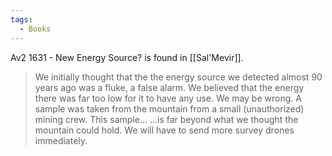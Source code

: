 ```yaml
---
tags:
  - Books
---
```


Av2 1631 - New Energy Source? is found in [[Sal'Mevir]].

> We initially thought that the the energy source we detected almost 90 years ago was a fluke, a false alarm. We believed that the energy there was far too low for it to have any use. We may be wrong. A sample was taken from the mountain from a small (unauthorized) mining crew. This sample... ...is far beyond what we thought the mountain could hold. We will have to send more survey drones immediately.
